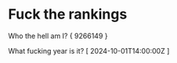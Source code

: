 # Fuck the rankings

Who the hell am I?
{ 9266149 }

What fucking year is it?
[ 2024-10-01T14:00:00Z ]
